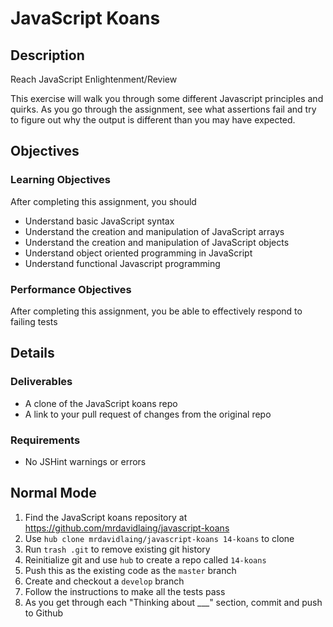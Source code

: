 # JavaScript Koans

## Description

Reach JavaScript Enlightenment/Review

This exercise will walk you through some different Javascript principles and quirks.
As you go through the assignment, see what assertions fail and try to figure out why the output is different than you may have expected.


## Objectives

### Learning Objectives

After completing this assignment, you should

* Understand basic JavaScript syntax
* Understand the creation and manipulation of JavaScript arrays
* Understand the creation and manipulation of JavaScript objects
* Understand object oriented programming in JavaScript
* Understand functional Javascript programming

### Performance Objectives

After completing this assignment, you be able to effectively respond to failing tests

## Details

### Deliverables

* A clone of the JavaScript koans repo
* A link to your pull request of changes from the original repo

### Requirements

* No JSHint warnings or errors

## Normal Mode
1. Find the JavaScript koans repository at
   https://github.com/mrdavidlaing/javascript-koans
2. Use `hub clone mrdavidlaing/javascript-koans 14-koans` to clone
3. Run `trash .git` to remove existing git history
3. Reinitialize git and use `hub` to create a repo called `14-koans`
4. Push this as the existing code as the `master` branch
5. Create and checkout a `develop` branch
6. Follow the instructions to make all the tests pass
7. As you get through each "Thinking about ___" section, commit and push to Github
